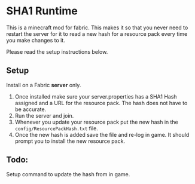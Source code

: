 # SHA1 Runtime

This is a minecraft mod for fabric. 
This makes it so that you never need to restart the server for it to read a new hash for a resource pack every time you make changes to it.

Please read the setup instructions below. 


## Setup

Install on a Fabric __server__ only. 

1. Once installed make sure your server.properties has a SHA1 Hash assigned and a URL for the resource pack. The hash does not have to be accurate.
2. Run the server and join.
3. Whenever you update your resource pack put the new hash in the `config/ResourcePackHash.txt` file.
4. Once the new hash is added save the file and re-log in game. It should prompt you to install the new resource pack.

## Todo:

Setup command to update the hash from in game.